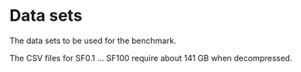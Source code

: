 # Data sets

The data sets to be used for the benchmark.

The CSV files for SF0.1 ... SF100 require about 141 GB when decompressed.
